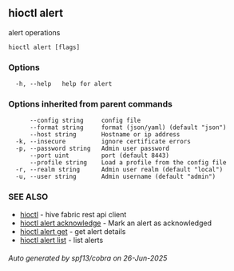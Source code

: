 ## hioctl alert

alert operations

```
hioctl alert [flags]
```

### Options

```
  -h, --help   help for alert
```

### Options inherited from parent commands

```
      --config string     config file
      --format string     format (json/yaml) (default "json")
      --host string       Hostname or ip address
  -k, --insecure          ignore certificate errors
  -p, --password string   Admin user password
      --port uint         port (default 8443)
      --profile string    Load a profile from the config file
  -r, --realm string      Admin user realm (default "local")
  -u, --user string       Admin username (default "admin")
```

### SEE ALSO

* [hioctl](hioctl.md)	 - hive fabric rest api client
* [hioctl alert acknowledge](hioctl_alert_acknowledge.md)	 - Mark an alert as acknowledged
* [hioctl alert get](hioctl_alert_get.md)	 - get alert details
* [hioctl alert list](hioctl_alert_list.md)	 - list alerts

###### Auto generated by spf13/cobra on 26-Jun-2025

